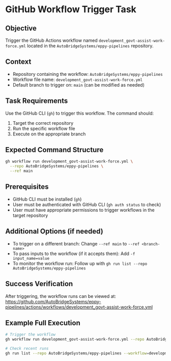 # GitHub Workflow Trigger Task

## Objective
Trigger the GitHub Actions workflow named `development_govt-assist-work-force.yml` located in the `AutoBridgeSystems/eppy-pipelines` repository.

## Context
- Repository containing the workflow: `AutoBridgeSystems/eppy-pipelines`
- Workflow file name: `development_govt-assist-work-force.yml`
- Default branch to trigger on: `main` (can be modified as needed)

## Task Requirements
Use the GitHub CLI (`gh`) to trigger this workflow. The command should:
1. Target the correct repository
2. Run the specific workflow file
3. Execute on the appropriate branch

## Expected Command Structure
```bash
gh workflow run development_govt-assist-work-force.yml \
  --repo AutoBridgeSystems/eppy-pipelines \
  --ref main
```

## Prerequisites
- GitHub CLI must be installed (`gh`)
- User must be authenticated with GitHub CLI (`gh auth status` to check)
- User must have appropriate permissions to trigger workflows in the target repository

## Additional Options (if needed)
- To trigger on a different branch: Change `--ref main` to `--ref <branch-name>`
- To pass inputs to the workflow (if it accepts them): Add `-f input_name=value`
- To monitor the workflow run: Follow up with `gh run list --repo AutoBridgeSystems/eppy-pipelines`

## Success Verification
After triggering, the workflow runs can be viewed at:
https://github.com/AutoBridgeSystems/eppy-pipelines/actions/workflows/development_govt-assist-work-force.yml

## Example Full Execution
```bash
# Trigger the workflow
gh workflow run development_govt-assist-work-force.yml --repo AutoBridgeSystems/eppy-pipelines --ref main

# Check recent runs
gh run list --repo AutoBridgeSystems/eppy-pipelines --workflow=development_govt-assist-work-force.yml --limit 5
```
